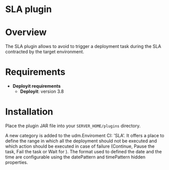 # SLA plugin #

# Overview #

The SLA plugin allows to avoid to trigger a deployment task during the SLA contracted by the target environment.

# Requirements #

* **Deployit requirements**
	* **Deployit**: version 3.8

# Installation #

Place the plugin JAR file into your `SERVER_HOME/plugins` directory. 

A new category is added to the udm.Enviroment CI: 'SLA'. It offers a place to define the range in which all the deployment should not be executed and which action should be executed in case of failure (Continue, Pause the task, Fail the task or Wait for ).
The format used to defined the date and the time are configurable using the datePattern and timePattern hidden properties.
